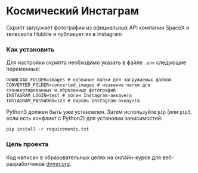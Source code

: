 # Космический Инстаграм

Скрипт загружает фотографии из официальных API компании SpaceX и телескопа Hubble и публикует их в Instagram

### Как установить

Для настройки скрипта необходимо указать в файле `.env` следующие переменные:
```
DOWNLOAD_FOLDER=images # название папки для загружаемых файлов
CONVERTED_FOLDER=converted_images # название папки для сконвертированных и обрезанных фотографий
INSTAGRAM_LOGIN=test # логин Instagram-аккаунта
INSTAGRAM_PASSWORD=123 # пароль Instagram-аккаунта
```

Python3 должен быть уже установлен. 
Затем используйте `pip` (или `pip3`, если есть конфликт с Python2) для установки зависимостей:
```
pip install -r requirements.txt
```

### Цель проекта

Код написан в образовательных целях на онлайн-курсе для веб-разработчиков [dvmn.org](https://dvmn.org/).